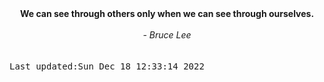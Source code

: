 
<div align="center"><b><span>We can see through others only when we can see through ourselves.</span></b><br><br><i> - Bruce Lee</i></div>
<br><br><kbd>Last updated:Sun Dec 18 12:33:14 2022</kbd>